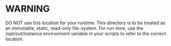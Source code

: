 # WARNING
DO NOT use this location for your runtime.
This directory is to be treated as an immutable, static, read-only file-system.
For run-time, use the /opt/out/instance environment variable in your scripts to refer to the correct location.